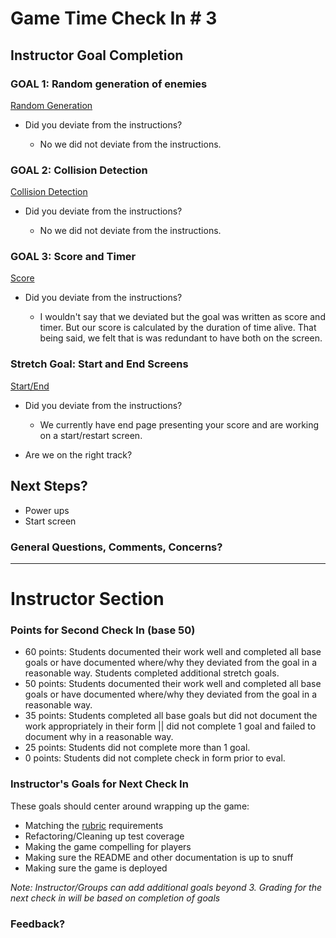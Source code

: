 # Game Time Check In # 3

## Instructor Goal Completion

### GOAL 1: Random generation of enemies

[Random Generation](https://github.com/Automatic365/gametime/blob/canvas_collision/lib/game.js#L21-L34)

  - Did you deviate from the instructions?

      * No we did not deviate from the instructions.

### GOAL 2: Collision Detection

[Collision Detection](https://github.com/Automatic365/gametime/blob/canvas_collision/lib/game.js#L41-L67)

- Did you deviate from the instructions?

    * No we did not deviate from the instructions.

### GOAL 3: Score and Timer

[Score](https://github.com/Automatic365/gametime/blob/canvas_collision/lib/player.js#L1-L28)

- Did you deviate from the instructions?

    * I wouldn't say that we deviated but the goal was written as score and timer. But our score is calculated by the duration of time alive. That being said, we felt that is was redundant to have both on the screen.

### Stretch Goal: Start and End Screens

[Start/End](https://github.com/Automatic365/gametime/blob/timer/lib/game.js#L61-L67)

- Did you deviate from the instructions?

    * We currently have end page presenting your score and are working on a start/restart screen.

- Are we on the right track?

## Next Steps?

- Power ups
- Start screen


### General Questions, Comments, Concerns?

-----

# Instructor Section

### Points for Second Check In (base 50)

* 60 points: Students documented their work well and completed all base goals or have documented where/why they deviated from the goal in a reasonable way. Students completed additional stretch goals.
* 50 points: Students documented their work well and completed all base goals or have documented where/why they deviated from the goal in a reasonable way.
* 35 points: Students completed all base goals but did not document the work appropriately in their form || did not complete 1 goal and failed to document why in a reasonable way.
* 25 points: Students did not complete more than 1 goal.
* 0 points: Students did not complete check in form prior to eval.

### Instructor's Goals for Next Check In

These goals should center around wrapping up the game:

 - Matching the [rubric](https://github.com/turingschool/lesson_plans/blob/master/ruby_04-apis_and_scalability/gametime_project.markdown) requirements
 - Refactoring/Cleaning up test coverage
 - Making the game compelling for players
 - Making sure the README and other documentation is up to snuff
 - Making sure the game is deployed

_Note: Instructor/Groups can add additional goals beyond 3. Grading for the next check in will be based on completion of goals_

### Feedback?
